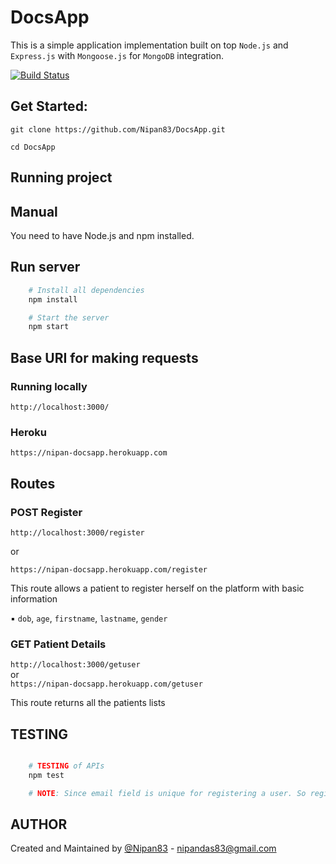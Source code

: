 # DocsApp

This is a simple application implementation built on top `Node.js` and `Express.js` with `Mongoose.js` for `MongoDB` integration. 

[![Build Status](https://travis-ci.org/Nipan83/DocsApp.svg?branch=master)](https://travis-ci.org/Nipan83/DocsApp)

## Get Started:

`git clone https://github.com/Nipan83/DocsApp.git`

`cd DocsApp`

## Running project

## Manual

You need to have Node.js and npm installed.

## Run server

```sh
	# Install all dependencies
	npm install

	# Start the server
	npm start

```

## Base URI for making requests

### Running locally

`http://localhost:3000/`

### Heroku 

`https://nipan-docsapp.herokuapp.com`



## Routes

### POST Register

`http://localhost:3000/register` <br />

or <br />

`https://nipan-docsapp.herokuapp.com/register`

This route allows a patient to register herself on the platform with basic information <br />

▪ `dob`, `age`, `firstname`, `lastname`, `gender` <br />



### GET Patient Details

`http://localhost:3000/getuser` <br />
or <br />
`https://nipan-docsapp.herokuapp.com/getuser` <br />

This route returns all the patients lists
<br />



## TESTING

```sh

	# TESTING of APIs
	npm test

	# NOTE: Since email field is unique for registering a user. So register test case may fail after running npm test two times.


```


## AUTHOR

Created and Maintained by [@Nipan83](https://github.com/Nipan83) - nipandas83@gmail.com